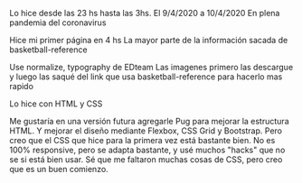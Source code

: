 Lo hice desde las 23 hs hasta las 3hs.
El 9/4/2020 a 10/4/2020
En plena pandemia del coronavirus

Hice mi primer página en 4 hs
La mayor parte de la información sacada de basketball-reference

Use normalize, typography de EDteam
Las imagenes primero las descargue y luego las saqué del link que usa basketball-reference para hacerlo mas rapido

Lo hice con HTML y CSS

Me gustaría en una versión futura agregarle Pug para mejorar la estructura HTML.
Y mejorar el diseño mediante Flexbox, CSS Grid y Bootstrap. Pero creo que el CSS que hice para la primera vez está bastante bien. No es 100% responsive, pero se adapta bastante, y usé muchos "hacks" que no se si está bien usar. Sé que me faltaron muchas cosas de CSS, pero creo que es un buen comienzo.
